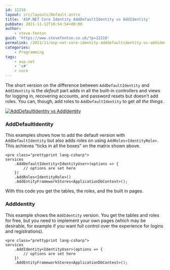```yaml
---
id: 12216
layout: src/layouts/Default.astro
title: 'ASP.NET Core Identity AddDefaultIdentity vs AddIdentity'
pubDate: 2021-11-12T10:54:54+00:00
author:
    - steve-fenton
guid: 'https://www.stevefenton.co.uk/?p=12216'
permalink: /2021/11/asp-net-core-identity-adddefaultidentity-vs-addidentity/
categories:
    - Programming
tags:
    - asp.net
    - 'c#'
    - core
---
```


The short version on the difference between `AddDefaultIdentity` and `AddIdentity` is the *default* part adds in all the built-in controllers and views for logging in, recovering accounts, and password resets but doesn’t add roles. You can, though, add roles to `AddDefaultIdentity` to get *all the things*.

[![AddDefaultIdentity  vs AddIdentity](https://www.stevefenton.co.uk/wp-content/uploads/2021/11/adddefaultidentity-vs-addidentity.jpg)](https://www.stevefenton.co.uk/2021/11/asp-net-core-identity-adddefaultidentity-vs-addidentity/adddefaultidentity-vs-addidentity/)

### AddDefaultIdentity

This examples shows how to add the default version with `AddDefaultIdentity` but also adds roles on using `AddRoles<IdentityRole>`. This achieves “ticks in all the boxes” on the matrix shown above.

```
<pre class="prettyprint lang-csharp">
services
    .AddDefaultIdentity<IdentityUser>(options => { 
        // options are set here
    })
    .AddRoles<IdentityRole>()
    .AddEntityFrameworkStores<ApplicationDbContext>();
```

With this code you get the tables, the roles, and the built in pages.

### AddIdentity

This example shows the `AddIdentity` version. You get the tables and roles for free, but you need to implement your own pages (which may be desirable, for example if you want full control over the experience for logins and registrations).

```
<pre class="prettyprint lang-csharp">
services
    .AddIdentity<IdentityUser>(options => { 
        // options are set here
    })
    .AddEntityFrameworkStores<ApplicationDbContext>();
```